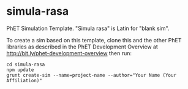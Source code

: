 simula-rasa
===========

PhET Simulation Template.  "Simula rasa" is Latin for "blank sim".

To create a sim based on this template, clone this and the other PhET libraries as described in the PhET Development Overview at http://bit.ly/phet-development-overview then run:
```
cd simula-rasa
npm update
grunt create-sim --name=project-name --author="Your Name (Your Affiliation)"
```